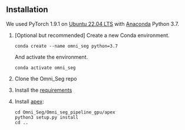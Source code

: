 ## Installation

We used PyTorch 1.9.1 on [Ubuntu 22.04 LTS](https://releases.ubuntu.com/22.04/) with [Anaconda](https://www.anaconda.com/download) Python 3.7.

1. [Optional but recommended] Create a new Conda environment. 

    ~~~
    conda create --name omni_seg python=3.7
    ~~~
    
    And activate the environment.
    
    ~~~
    conda activate omni_seg
    ~~~

2. Clone the Omni_Seg repo

3. Install the [requirements](https://github.com/ddrrnn123/Omni-Seg/blob/main/Omni_seg_pipeline_gpu/requirements.txt)

4. Install [apex](https://github.com/NVIDIA/apex):
    ~~~
    cd Omni_Seg/Omni_seg_pipeline_gpu/apex
    python3 setup.py install
    cd ..
    ~~~
